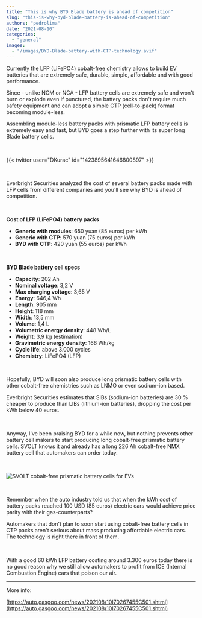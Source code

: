 ```yaml
---
title: "This is why BYD Blade battery is ahead of competition"
slug: "this-is-why-byd-blade-battery-is-ahead-of-competition"
authors: "pedrolima"
date: "2021-08-10"
categories: 
  - "general"
images: 
  - "/images/BYD-Blade-battery-with-CTP-technology.avif"
---
```


Currently the LFP (LiFePO4) cobalt-free chemistry allows to build EV batteries that are extremely safe, durable, simple, affordable and with good performance.

Since - unlike NCM or NCA - LFP battery cells are extremely safe and won't burn or explode even if punctured, the battery packs don't require much safety equipment and can adopt a simple CTP (cell-to-pack) format becoming module-less.

Assembling module-less battery packs with prismatic LFP battery cells is extremely easy and fast, but BYD goes a step further with its super long Blade battery cells.

 

{{< twitter user="DKurac" id="1423895641646800897" >}}

 

Everbright Securities analyzed the cost of several battery packs made with LFP cells from different companies and you'll see why BYD is ahead of competition.

 

**Cost of LFP (LiFePO4) battery packs**

- **Generic with modules**: 650 yuan (85 euros) per kWh
- **Generic with CTP**: 570 yuan (75 euros) per kWh
- **BYD with CTP**: 420 yuan (55 euros) per kWh

 

**BYD Blade battery cell specs**

- **Capacity**: 202 Ah
- **Nominal voltage**: 3,2 V
- **Max charging voltage**: 3,65 V
- **Energy**: 646,4 Wh
- **Length**: 905 mm
- **Height**: 118 mm
- **Width**: 13,5 mm
- **Volume**: 1,4 L
- **Volumetric energy density**: 448 Wh/L
- **Weight**: 3,9 kg (estimation)
- **Gravimetric energy density**: 166 Wh/kg
- **Cycle life**: above 3.000 cycles
- **Chemistry**: LiFePO4 (LFP)

 

Hopefully, BYD will soon also produce long prismatic battery cells with other cobalt-free chemistries such as LNMO or even sodium-ion based.

Everbright Securities estimates that SIBs (sodium-ion batteries) are 30 % cheaper to produce than LIBs (lithium-ion batteries), dropping the cost per kWh below 40 euros.

 

Anyway, I've been praising BYD for a while now, but nothing prevents other battery cell makers to start producing long cobalt-free prismatic battery cells. SVOLT knows it and already has a long 226 Ah cobalt-free NMX battery cell that automakers can order today.

 

![SVOLT cobalt-free prismatic battery cells for EVs](images/SVOLT-cobalt-free-prismatic-battery-cells-for-EVs.avif)

 

Remember when the auto industry told us that when the kWh cost of battery packs reached 100 USD (85 euros) electric cars would achieve price parity with their gas-counterparts?

Automakers that don't plan to soon start using cobalt-free battery cells in CTP packs aren't serious about mass producing affordable electric cars. The technology is right there in front of them.

 

With a good 60 kWh LFP battery costing around 3.300 euros today there is no good reason why we still allow automakers to profit from ICE (Internal Combustion Engine) cars that poison our air.

---

More info:

[https://auto.gasgoo.com/news/202108/10I70267455C501.shtml](https://auto.gasgoo.com/news/202108/10I70267455C501.shtml)
